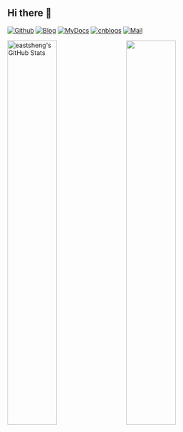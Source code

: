 ## Hi there 👋 
[![Github](https://img.shields.io/github/followers/eastsheng?label=Github&style=social)](https://github.com/eastsheng)
[![Blog](https://img.shields.io/badge/Blog-eastsheng-blue)](https://eastsheng.github.io/)
[![MyDocs](https://img.shields.io/badge/Docs-MyDocs-red)](https://eastsheng.github.io/MyDocs)
[![cnblogs](https://img.shields.io/badge/Blog-cnblogs-purple)](https://www.cnblogs.com/eastsheng)
[![Mail](https://img.shields.io/badge/gmail-eastsheng@hotmail.com-red)](mailto:eastsheng@hotmail.com)

<p>
<img align="left" width="47%" src="https://github-readme-stats.vercel.app/api?username=eastsheng&&show_icons=true&theme=radical&line_height=31.8&v=5&count_private=true" alt="eastsheng's GitHub Stats" />
<img align="right" width="47%" src="https://github-readme-stats.vercel.app/api/top-langs/?username=eastsheng&theme=radical&layout=compact&hide=glsl,python" />
</p>



<!--
**eastsheng/eastsheng** is a ✨ _special_ ✨ repository because its `README.md` (this file) appears on your GitHub profile.
![](https://github-readme-stats.vercel.app/api?username=eastsheng&theme=dark)
Here are some ideas to get you started:

- 🔭 I’m currently working on ...
- 🌱 I’m currently learning ...
- 👯 I’m looking to collaborate on ...
- 🤔 I’m looking for help with ...
- 💬 Ask me about ...
- 📫 How to reach me: ...
- 😄 Pronouns: ...
- ⚡ Fun fact: ...
-->

